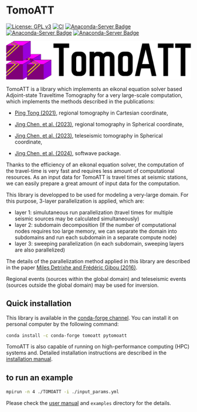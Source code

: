 # TomoATT 

[![License: GPL v3](https://img.shields.io/badge/License-GPL%20v3-blue.svg)](LICENSE)
[![CI](https://github.com/mnagaso/TomoATT/actions/workflows/CI.yml/badge.svg?branch=main)](https://github.com/mnagaso/TomoATT/actions/workflows/CI.yml)
[![Anaconda-Server Badge](https://anaconda.org/conda-forge/tomoatt/badges/version.svg)](https://anaconda.org/conda-forge/tomoatt)
[![Anaconda-Server Badge](https://anaconda.org/conda-forge/tomoatt/badges/platforms.svg)](https://anaconda.org/conda-forge/tomoatt)
[![Anaconda-Server Badge](https://anaconda.org/conda-forge/tomoatt/badges/latest_release_date.svg)](https://anaconda.org/conda-forge/tomoatt)

![logo](docs/logo/TomoATT_logo_2.png)

TomoATT is a library which implements an eikonal equation solver based Adjoint-state Traveltime Tomography for a very large-scale computation, which implements the methods described in the publications:

- [Ping Tong (2021)](https://doi.org/10.1029/2021JB021818), regional tomography in Cartesian coordinate,

- [Jing Chen, et al. (2023)](https://doi.org/10.1093/gji/ggad093), regional tomography in Spherical coordinate,

- [Jing Chen, et al. (2023)](https://doi.org/10.1029/2023JB027348), teleseismic tomography in Spherical coordinate,

- [Jing Chen, et al. (2024)](https://doi.org/10.48550/arXiv.2412.00031), softwave package.

Thanks to the efficiency of an eikonal equation solver, the computation of the travel-time is very fast and requires less amount of computational resources.
As an input data for TomoATT is travel times at seismic stations, we can easily prepare a great amount of input data for the computation.

This library is developped to be used for modeling a very-large domain. For this purpose, 3-layer parallelization is applied, which are:
- layer 1: simulutaneous run parallelization (travel times for multiple seismic sources may be calculated simultaneously)
- layer 2: subdomain decomposition (If the number of computational nodes requires too large memory, we can separate the domain into subdomains and run each subdomain in a separate compute node)
- layer 3: sweeping parallelization (in each subdomain, sweeping layers are also parallelized)

The details of the parallelization method applied in this library are described in the paper [Miles Detrixhe and Frédéric Gibou (2016)](https://doi.org/10.1016/j.jcp.2016.06.023).

Regional events (sources within the global domain) and teleseismic events (sources outside the global domain) may be used for inversion.

## Quick installation
This library is available in the [conda-forge channel](https://anaconda.org/conda-forge/tomoatt). You can install it on personal computer by the following command:
``` bash
conda install -c conda-forge tomoatt pytomoatt
```

TomoATT is also capable of running on high-performance computing (HPC) systems and. Detailed installation instructions are described in the [installation manual](https://tomoatt.com/docs/GetStarted/Dependencies).

<!-- 

## dependency
- MPI v3.0 or higher  

optinal:
- HDF5 (parallel IO needs to be enabled)
- h5py (used in pre/post processes examples)

## to clone
``` bash
git clone --recursive https://github.com/TomoATT/TomoATT.git
```

## to compile
``` bash
mkdir build && cd build
cmake .. && make -j 8
```

compile with cuda support
``` bash
cmake .. -DUSE_CUDA=True && make -j 8
```  -->

## to run an example
``` bash
mpirun -n 4 ./TOMOATT -i ./input_params.yml
```
Please check the [user manual](./docs/manual/index.md) and `examples` directory for the details.


<!-- ## FAQs.
### git submodule problem
In the case you will get the error message below:
``` text
-- /(path to your tomoatt)/TomoATT/external_libs/yaml-cpp/.git does not exist. Initializing yaml-cpp submodule ...
fatal: not a git repository (or any of the parent directories): .git
CMake Error at external_libs/CMakeLists.txt:9 (message):
  /usr/bin/git submodule update --init dependencies/yaml-cpp failed with exit
  code 128, please checkout submodules
Call Stack (most recent call first):
  external_libs/CMakeLists.txt:13 (initialize_submodule)
```

You will need to update the submodule manuary by the command:
``` bash
git submodule update --init --recursive
```

In the case that `git submodule` command doesn't work in your environment, you need to download yaml-cpp library from [its repository](https://github.com/jbeder/yaml-cpp), and place it in the `external_libs` directory,
so that this directory is placed as `external_libs/yaml-cpp`. -->
